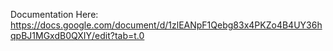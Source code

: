 Documentation Here: https://docs.google.com/document/d/1zlEANpF1Qebg83x4PKZo4B4UY36hqpBJ1MGxdB0QXIY/edit?tab=t.0
